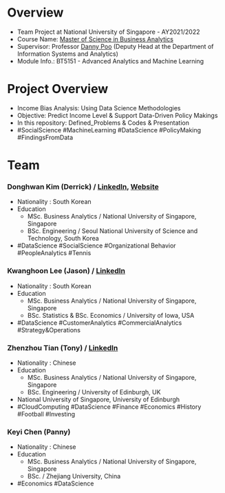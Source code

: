 # Overview
 - Team Project at National University of Singapore - AY2021/2022
 - Course Name: [Master of Science in Business Analytics](https://msba.nus.edu.sg/)
 - Supervisor: Professor [Danny Poo](https://www.comp.nus.edu.sg/~dpoo/index.html) (Deputy Head at the Department of Information Systems and Analytics)
 - Module Info.: BT5151 - Advanced Analytics and Machine Learning

# Project Overview
 - Income Bias Analysis: Using Data Science Methodologies
 - Objective: Predict Income Level & Support Data-Driven Policy Makings
 - In this repository: Defined_Problems & Codes & Presentation
 - #SocialScience #MachineLearning #DataScience #PolicyMaking #FindingsFromData

# Team

### Donghwan Kim (Derrick) / [LinkedIn](www.linkedin.com/in/da-devangelist), [Website](https://hwaneest.github.io/)
 - Nationality : South Korean
 - Education
   - MSc. Business Analytics / National University of Singapore, Singapore
   - BSc. Engineering / Seoul National University of Science and Technology, South Korea
 - #DataScience #SocialScience #Organizational Behavior #PeopleAnalytics #Tennis

### Kwanghoon Lee (Jason) / [LinkedIn](https://www.linkedin.com/in/jason-kwanghun-lee/)
 - Nationality : South Korean
 - Education
   - MSc. Business Analytics / National University of Singapore, Singapore
   - BSc. Statistics & BSc. Economics / University of Iowa, USA
 - #DataScience #CustomerAnalytics #CommercialAnalytics #Strategy&Operations

### Zhenzhou Tian (Tony) / [LinkedIn](https://www.linkedin.com/in/tonytian1021/)
 - Nationality : Chinese
 - Education
   - MSc. Business Analytics / National University of Singapore, Singapore
   - BSc. Engineering / University of Edinburgh, UK
 - National University of Singapore, University of Edinburgh
 - #CloudComputing #DataScience #Finance #Economics #History #Football #Investing

 ### Keyi Chen (Panny)
 - Nationality : Chinese
 - Education
   - MSc. Business Analytics / National University of Singapore, Singapore
   - BSc. / Zhejiang University, China
 - #Economics #DataScience


